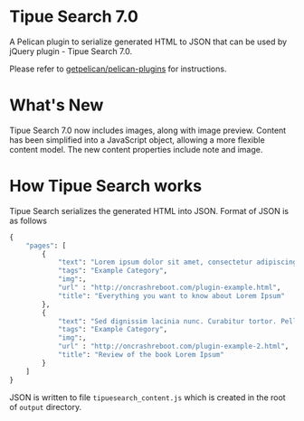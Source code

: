 Tipue Search 7.0
================

A Pelican plugin to serialize generated HTML to JSON that can be used by jQuery plugin - Tipue Search 7.0.

Please refer to [getpelican/pelican-plugins](https://github.com/getpelican/pelican-plugins/tree/master/tipue_search)
for instructions.

What's New
===================

Tipue Search 7.0 now includes images, along with image preview.
Content has been simplified into a JavaScript object, allowing a more flexible content model. The new content properties include note and image.

How Tipue Search works
=========================

Tipue Search serializes the generated HTML into JSON. Format of JSON is as follows

```python
{
    "pages": [
        { 
            "text": "Lorem ipsum dolor sit amet, consectetur adipiscing elit. Integer nec odio. Praesent libero. Sed cursus ante dapibus diam. Sed nisi. Nulla quis sem at nibh elementum imperdiet. Duis sagittis ipsum. Praesent mauris. Fusce nec tellus sed augue semper porta. Mauris massa. Vestibulum lacinia arcu eget nulla. Class aptent taciti sociosqu ad litora torquent per conubia nostra, per inceptos himenaeos. Curabitur sodales ligula in libero.",
            "tags": "Example Category",
            "img":,
            "url" : "http://oncrashreboot.com/plugin-example.html",
            "title": "Everything you want to know about Lorem Ipsum"
        },
        { 
            "text": "Sed dignissim lacinia nunc. Curabitur tortor. Pellentesque nibh. Aenean quam. In scelerisque sem at dolor. Maecenas mattis. Sed convallis tristique sem. Proin ut ligula vel nunc egestas porttitor. Morbi lectus risus, iaculis vel, suscipit quis, luctus non, massa. Fusce ac turpis quis ligula lacinia aliquet. Mauris ipsum. Nulla metus metus, ullamcorper vel, tincidunt sed, euismod in, nibh.",
            "tags": "Example Category",
            "img":,
            "url" : "http://oncrashreboot.com/plugin-example-2.html",
            "title": "Review of the book Lorem Ipsum"
        }
    ]
}
```

JSON is written to file `tipuesearch_content.js` which is created in the root of `output` directory.
